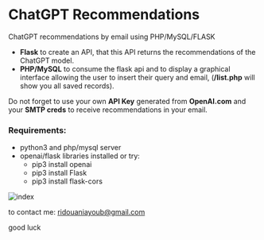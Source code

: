 # ChatGPT Recommendations
ChatGPT recommendations by email using PHP/MySQL/FLASK

- **Flask** to create an API, that this API returns the recommendations of the ChatGPT model.
- **PHP/MySQL** to consume the flask api and to display a graphical interface allowing the user to insert their query and email, (**/list.php** will show you all saved records).

Do not forget to use your own **API Key** generated from **OpenAI.com** and your **SMTP creds** to receive recommendations in your email.

### Requirements:
 - python3 and php/mysql server
 - openai/flask libraries installed or try:
      - pip3 install openai
      - pip3 install Flask
      - pip3 install flask-cors

![index](https://github.com/ayoubridouani/chatgpt-recommendations/assets/23225181/50efe763-ee13-4267-8a0a-90819363c93a)


to contact me: ridouaniayoub@gmail.com

good luck

